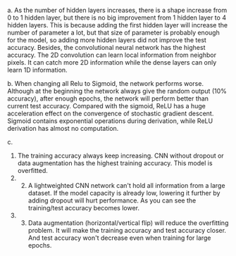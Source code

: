 a. As the number of hidden layers increases, there is a shape increase from 0 to 1 hidden layer, but there is no big improvement from 1 hidden layer to 4 hidden layers. This is because adding the first hidden layer will increase the number of parameter a lot, but that size of parameter is probably enough for the model, so adding more hidden layers did not improve the test accuracy. Besides, the convolutional neural network has the highest accuracy. The 2D convolution can learn local information from neighbor pixels. It can catch more 2D information while the dense layers can only learn 1D information.

b. When changing all Relu to Sigmoid, the network performs worse. Although at the beginning the network always give the random output (10% accuracy), after enough epochs, the network will perform better than current test accuracy.
Compared with the sigmoid, ReLU has a huge acceleration effect on the convergence of stochastic gradient descent. Sigmoid contains exponential operations during derivation, while ReLU derivation has almost no computation.

c. 
1. The training accuracy always keep increasing. CNN without dropout or data augmentation has the highest training accuracy. This model is overfitted.
2. 2. A lightweighted CNN network can't hold all information from a large dataset. If the model capacity is already low, lowering it further by adding dropout will hurt performance. As you can see the training/test accuracy becomes lower.
3. 3. Data augmentation (horizontal/vertical flip) will reduce the overfitting problem. It will make the training accuracy and test accuracy closer. And test accuracy won't decrease even when training for large epochs.
